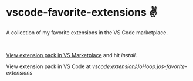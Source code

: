 # vscode-favorite-extensions ✌️
A collection of my favorite extensions in the VS Code marketplace.

<br/>

[View extension pack in VS Marketplace](https://marketplace.visualstudio.com/items?itemName=JoHoop.jos-favorite-extensions&ssr=false#overview) and hit *install*.

View extension pack in VS Code at *vscode:extension/JoHoop.jos-favorite-extensions*
